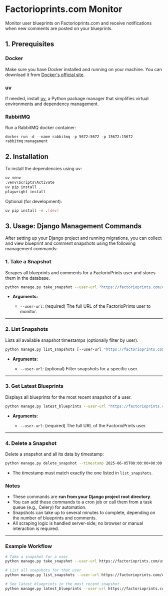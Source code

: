 # Factorioprints.com Monitor

Monitor user blueprints on Factorioprints.com and receive notifications when new comments are posted on your blueprints.


## 1. Prerequisites

### Docker

Make sure you have Docker installed and running on your machine.
You can download it from [Docker's official site](https://www.docker.com/get-started).

### uv

If needed, install [uv](https://github.com/astral-sh/uv), a Python package manager that simplifies virtual environments and dependency management.


### RabbitMQ

Run a RabbitMQ docker container:

    docker run -d --name rabbitmq -p 5672:5672 -p 15672:15672 rabbitmq:management


## 2. Installation

To install the dependencies using uv:

```bash
uv venv
.venv\Scripts\Activate
uv pip install . 
playwright install
```

Optional (for development):
```bash
uv pip install -e .[dev]
```

## 3. Usage: Django Management Commands

After setting up your Django project and running migrations, you can collect and view blueprint and comment snapshots using the following management commands:

### 1. **Take a Snapshot**

Scrapes all blueprints and comments for a FactorioPrints user and stores them in the database.

```bash
python manage.py take_snapshot --user-url "https://factorioprints.com/user/<USER_ID>"
```

* **Arguments:**

  * `--user-url`: (required) The full URL of the FactorioPrints user to monitor.

---

### 2. **List Snapshots**

Lists all available snapshot timestamps (optionally filter by user).

```bash
python manage.py list_snapshots [--user-url "https://factorioprints.com/user/<USER_ID>"]
```

* **Arguments:**

  * `--user-url`: (optional) Filter snapshots for a specific user.

---

### 3. **Get Latest Blueprints**

Displays all blueprints for the most recent snapshot of a user.

```bash
python manage.py latest_blueprints --user-url "https://factorioprints.com/user/<USER_ID>"
```

* **Arguments:**

  * `--user-url`: (required) The full URL of the FactorioPrints user.

---

### 4. **Delete a Snapshot**

Delete a snapshot and all its data by timestamp:

```bash
python manage.py delete_snapshot --timestamp 2025-06-05T08:00:00+00:00
```

* The timestamp must match exactly the one listed in `list_snapshots`.


### Notes

* These commands are **run from your Django project root directory**.
* You can add these commands to a cron job or call them from a task queue (e.g., Celery) for automation.
* Snapshots can take up to several minutes to complete, depending on the number of blueprints and comments.
* All scraping logic is handled server-side; no browser or manual interaction is required.

---

### Example Workflow

```bash
# Take a snapshot for a user
python manage.py take_snapshot --user-url https://factorioprints.com/user/I6YX1Ar1cWUwhbQgMcW4nyZkDs52

# List all snapshots for that user
python manage.py list_snapshots --user-url https://factorioprints.com/user/I6YX1Ar1cWUwhbQgMcW4nyZkDs52

# See latest blueprints in the most recent snapshot
python manage.py latest_blueprints --user-url https://factorioprints.com/user/I6YX1Ar1cWUwhbQgMcW4nyZkDs52
```
